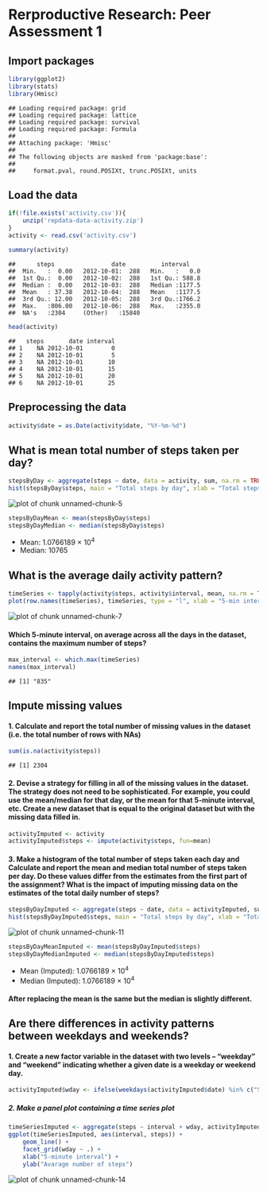 # Rerproductive Research: Peer Assessment 1

## Import packages

```r
library(ggplot2)
library(stats)
library(Hmisc)
```

```
## Loading required package: grid
## Loading required package: lattice
## Loading required package: survival
## Loading required package: Formula
## 
## Attaching package: 'Hmisc'
## 
## The following objects are masked from 'package:base':
## 
##     format.pval, round.POSIXt, trunc.POSIXt, units
```


## Load the data

```r
if(!file.exists('activity.csv')){
    unzip('repdata-data-activity.zip')
}
activity <- read.csv('activity.csv')
```

```r
summary(activity)
```

```
##      steps                date          interval     
##  Min.   :  0.00   2012-10-01:  288   Min.   :   0.0  
##  1st Qu.:  0.00   2012-10-02:  288   1st Qu.: 588.8  
##  Median :  0.00   2012-10-03:  288   Median :1177.5  
##  Mean   : 37.38   2012-10-04:  288   Mean   :1177.5  
##  3rd Qu.: 12.00   2012-10-05:  288   3rd Qu.:1766.2  
##  Max.   :806.00   2012-10-06:  288   Max.   :2355.0  
##  NA's   :2304     (Other)   :15840
```

```r
head(activity)
```

```
##   steps       date interval
## 1    NA 2012-10-01        0
## 2    NA 2012-10-01        5
## 3    NA 2012-10-01       10
## 4    NA 2012-10-01       15
## 5    NA 2012-10-01       20
## 6    NA 2012-10-01       25
```


## Preprocessing the data

```r
activity$date = as.Date(activity$date, "%Y-%m-%d")
```


## What is mean total number of steps taken per day?

```r
stepsByDay <- aggregate(steps ~ date, data = activity, sum, na.rm = TRUE)
hist(stepsByDay$steps, main = "Total steps by day", xlab = "Total steps per day", col = "red")
```

![plot of chunk unnamed-chunk-5](figure/unnamed-chunk-5-1.png) 

```r
stepsByDayMean <- mean(stepsByDay$steps)
stepsByDayMedian <- median(stepsByDay$steps)
```
* Mean: 1.0766189 &times; 10<sup>4</sup>
* Median:  10765


## What is the average daily activity pattern?

```r
timeSeries <- tapply(activity$steps, activity$interval, mean, na.rm = TRUE)
plot(row.names(timeSeries), timeSeries, type = "l", xlab = "5-min interval", ylab = "Average across all Days", main = "Average daily activity pattern", col = "red")
```

![plot of chunk unnamed-chunk-7](figure/unnamed-chunk-7-1.png) 

#### Which 5-minute interval, on average across all the days in the dataset, contains the maximum number of steps?

```r
max_interval <- which.max(timeSeries)
names(max_interval)
```

```
## [1] "835"
```


## Impute missing values

#### 1. Calculate and report the total number of missing values in the dataset (i.e. the total number of rows with NAs)

```r
sum(is.na(activity$steps))
```

```
## [1] 2304
```

#### 2. Devise a strategy for filling in all of the missing values in the dataset. The strategy does not need to be sophisticated. For example, you could use the mean/median for that day, or the mean for that 5-minute interval, etc. Create a new dataset that is equal to the original dataset but with the missing data filled in.

```r
activityImputed <- activity
activityImputed$steps <- impute(activity$steps, fun=mean)
```

#### 3. Make a histogram of the total number of steps taken each day and Calculate and report the mean and median total number of steps taken per day. Do these values differ from the estimates from the first part of the assignment? What is the impact of imputing missing data on the estimates of the total daily number of steps?

```r
stepsByDayImputed <- aggregate(steps ~ date, data = activityImputed, sum, na.rm = TRUE)
hist(stepsByDayImputed$steps, main = "Total steps by day", xlab = "Total steps per day (imputed) ", col = "red")
```

![plot of chunk unnamed-chunk-11](figure/unnamed-chunk-11-1.png) 

```r
stepsByDayMeanImputed <- mean(stepsByDayImputed$steps)
stepsByDayMedianImputed <- median(stepsByDayImputed$steps)
```
* Mean (Imputed): 1.0766189 &times; 10<sup>4</sup>
* Median (Imputed):  1.0766189 &times; 10<sup>4</sup>

#### After replacing the mean is the same but the median is slightly different.

## Are there differences in activity patterns between weekdays and weekends?

#### 1. Create a new factor variable in the dataset with two levels – “weekday” and “weekend” indicating whether a given date is a weekday or weekend day.

```r
activityImputed$wday <- ifelse(weekdays(activityImputed$date) %in% c("Sunday","Saturday"), "weekend", "weekday")
```

##### 2. Make a panel plot containing a time series plot

```r
timeSeriesImputed <- aggregate(steps ~ interval + wday, activityImputed, mean)
ggplot(timeSeriesImputed, aes(interval, steps)) + 
    geom_line() + 
    facet_grid(wday ~ .) +
    xlab("5-minute interval") + 
    ylab("Avarage number of steps")
```

![plot of chunk unnamed-chunk-14](figure/unnamed-chunk-14-1.png) 
